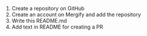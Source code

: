 1. Create a repository on GitHub
2. Create an account on Mergify and add the repository
3. Write this README.md
4. Add text in README for creating a PR
